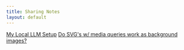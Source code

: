 ```yaml
---
title: Sharing Notes
layout: default
---
```


[My Local LLM Setup](./local-ai-setup)
[Do SVG's w/ media queries work as background images?](./background-svg-with-media-queries)
